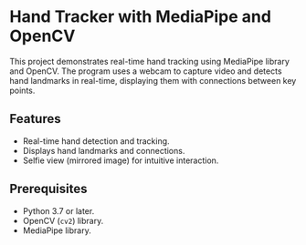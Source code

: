 # Hand Tracker with MediaPipe and OpenCV

This project demonstrates real-time hand tracking using MediaPipe library and OpenCV. The program uses a webcam to capture video and detects hand landmarks in real-time, displaying them with connections between key points.

## Features
- Real-time hand detection and tracking.
- Displays hand landmarks and connections.
- Selfie view (mirrored image) for intuitive interaction.

## Prerequisites
- Python 3.7 or later.
- OpenCV (`cv2`) library.
- MediaPipe library.
